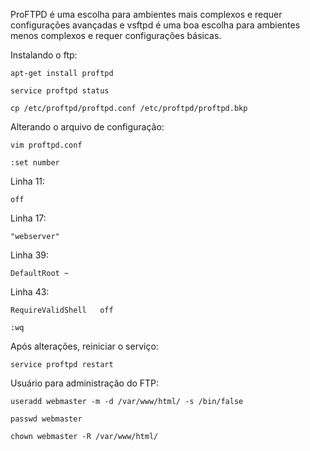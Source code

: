ProFTPD é uma escolha para ambientes mais complexos e requer configurações avançadas e vsftpd é uma boa escolha para ambientes menos complexos e requer configurações básicas.

Instalando o ftp:

    apt-get install proftpd

    service proftpd status

    cp /etc/proftpd/proftpd.conf /etc/proftpd/proftpd.bkp

Alterando o arquivo de configuração:

    vim proftpd.conf

    :set number

Linha 11:

    off

Linha 17:

    "webserver"

Linha 39:

    DefaultRoot ~

Linha 43:

    RequireValidShell   off

    :wq

Após alterações, reiniciar o serviço:

    service proftpd restart

Usuário para administração do FTP:

    useradd webmaster -m -d /var/www/html/ -s /bin/false

    passwd webmaster

    chown webmaster -R /var/www/html/